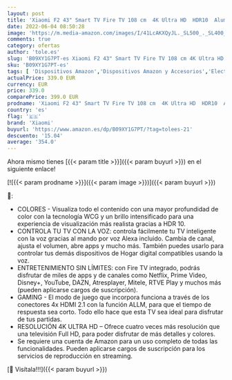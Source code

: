 ```yaml
---
layout: post
title: 'Xiaomi F2 43" Smart TV Fire TV 108 cm  4K Ultra HD  HDR10  Aluminio sin Marcos  Airplay  Prime Video  Netflix  Control de Voz de Alexa  HDMI 2.1  Bluetooth  USB  Sintonizador Triple  Modelo 2022'
date: 2022-06-04 08:50:28
image: 'https://m.media-amazon.com/images/I/41LcAKXQyJL._SL500_._SL400_.jpg'
comments: true
category: ofertas
author: 'tole.es'
slug: 'B09XY1G7PT-es Xiaomi F2 43" Smart TV Fire TV 108 cm 4K Ultra HD HDR10...'
sku: 'B09XY1G7PT-es'
tags: [ 'Dispositivos Amazon','Dispositivos Amazon y Accesorios','Electrónica','Fire TV','TV, vídeo y home cinema','Televisores','Televisores inteligentes','alexa','xiaomi','🇪🇸', ]
actualPrice: 339.0 EUR
currency: EUR
price: 339.0
comparePrice: 399.0 EUR
prodname: 'Xiaomi F2 43" Smart TV Fire TV 108 cm  4K Ultra HD  HDR10  Aluminio sin Marcos  Airplay  Prime Video  Netflix  Control de Voz de Alexa  HDMI 2.1  Bluetooth  USB  Sintonizador Triple  Modelo 2022'
country: 'es'
flag: '🇪🇸'
brand: 'Xiaomi'
buyurl: 'https://www.amazon.es/dp/B09XY1G7PT/?tag=tolees-21'
descuento: '15.04'
average: '354.0'
---
```


Ahora mismo tienes [{{< param title >}}]({{< param buyurl >}}) en el siguiente enlace!

[![{{< param prodname >}}]({{< param image >}})]({{< param buyurl >}})

🔎:

- COLORES - Visualiza todo el contenido con una mayor profundidad de color con la tecnología WCG y un brillo intensificado para una experiencia de visualización más realista gracias a HDR 10.
- CONTROLA TU TV CON LA VOZ: controla fácilmente tu TV inteligente con la voz gracias al mando por voz Alexa incluido. Cambia de canal, ajusta el volumen, abre apps y mucho más. También puedes usarlo para controlar tus demás dispositivos de Hogar digital compatibles usando la voz.
- ENTRETENIMIENTO SIN LÍMITES: con Fire TV integrado, podrás disfrutar de miles de apps y de canales como Netflix, Prime Video, Disney+, YouTube, DAZN, Atresplayer, Mitele, RTVE Play y muchos más (pueden aplicarse cargos de suscripción).
- GAMING - El modo de juego que incorpora funciona a través de los conectores 4x HDMI 2.1 con la función ALLM, para que el tiempo de respuesta sea corto. Todo ello hace que esta TV sea ideal para disfrutar de tus partidas.
- RESOLUCIÓN 4K ULTRA HD – Ofrece cuatro veces más resolución que una televisión Full HD, para poder disfrutar de más detalles y colores.
- Se requiere una cuenta de Amazon para un uso completo de todas las funcionalidades. Pueden aplicarse cargos de suscripción para los servicios de reproducción en streaming.

[🛒 Visítala!!!]({{< param buyurl >}})
